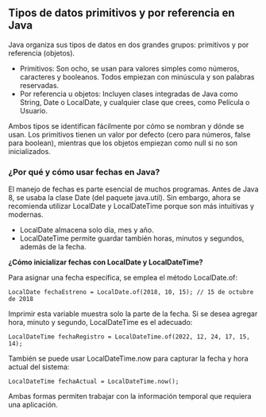 <h2 align="left"> Tipos de datos primitivos y por referencia en Java </h2>

<p align="left"> Java organiza sus tipos de datos en dos grandes grupos: primitivos y por referencia (objetos).

* Primitivos: Son ocho, se usan para valores simples como números, caracteres y booleanos. Todos empiezan con minúscula y son palabras reservadas.
* Por referencia u objetos: Incluyen clases integradas de Java como String, Date o LocalDate, y cualquier clase que crees, como Película o Usuario. 

Ambos tipos se identifican fácilmente por cómo se nombran y dónde se usan. Los primitivos tienen un valor por defecto (cero para números, false para boolean), mientras que los objetos empiezan como null si no son inicializados. </p>

<h3> ¿Por qué y cómo usar fechas en Java? </h3>

<p align="left"> El manejo de fechas es parte esencial de muchos programas. Antes de Java 8, se usaba la clase Date (del paquete java.util). Sin embargo, ahora se recomienda utilizar LocalDate y LocalDateTime porque son más intuitivas y modernas. 

* LocalDate almacena solo día, mes y año.
* LocalDateTime permite guardar también horas, minutos y segundos, además de la fecha.

<strong>¿Cómo inicializar fechas con LocalDate y LocalDateTime? </strong>

Para asignar una fecha específica, se emplea el método LocalDate.of:

    LocalDate fechaEstreno = LocalDate.of(2018, 10, 15); // 15 de octubre de 2018

Imprimir esta variable muestra solo la parte de la fecha. Si se desea agregar hora, minuto y segundo, LocalDateTime es el adecuado:

    LocalDateTime fechaRegistro = LocalDateTime.of(2022, 12, 24, 17, 15, 14);

También se puede usar LocalDateTime.now para capturar la fecha y hora actual del sistema:

    LocalDateTime fechaActual = LocalDateTime.now();

Ambas formas permiten trabajar con la información temporal que requiera una aplicación.


</p>